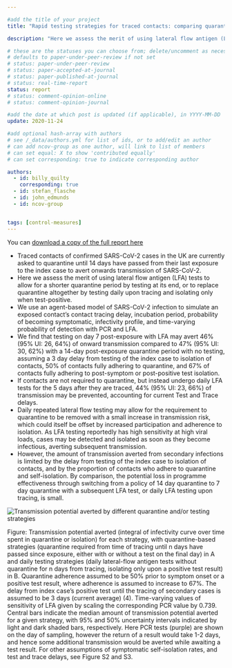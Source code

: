 ```yaml
---

#add the title of your project
title: "Rapid testing strategies for traced contacts: comparing quarantine, quarantine and testing, and repeat daily testing" 

description: "Here we assess the merit of using lateral flow antigen (LFA) tests to allow for a shorter quarantine period by testing at its end, or to replace quarantine altogether by testing daily upon tracing and isolating only when test-positive." 

# these are the statuses you can choose from; delete/uncomment as necessary
# defaults to paper-under-peer-review if not set
# status: paper-under-peer-review
# status: paper-accepted-at-journal
# status: paper-published-at-journal
# status: real-time-report
status: report
# status: comment-opinion-online
# status: comment-opinion-journal

#add the date at which post is updated (if applicable), in YYYY-MM-DD
update: 2020-11-24

#add optional hash-array with authors
# see /_data/authors.yml for list of ids, or to add/edit an author
# can add ncov-group as one author, will link to list of members
# can set equal: X to show 'contributed equally'
# can set corresponding: true to indicate corresponding author

authors:
  - id: billy_quilty
    corresponding: true
  - id: stefan_flasche
  - id: john_edmunds 
  - id: ncov-group


tags: [control-measures]
---
```


You can [download a copy of the full report here](reports/daily_testing_20201124.pdf) 

- Traced contacts of confirmed SARS-CoV-2 cases in the UK are currently asked to quarantine until 14 days have passed from their last exposure to the index case to avert onwards transmission of SARS-CoV-2.
- Here we assess the merit of using lateral flow antigen (LFA) tests to allow for a shorter quarantine period by testing at its end, or to replace quarantine altogether by testing daily upon tracing and isolating only when test-positive.
- We use an agent-based model of SARS-CoV-2 infection to simulate an exposed contact’s contact tracing delay, incubation period, probability of becoming symptomatic, infectivity profile, and time-varying probability of detection with PCR and LFA. 
- We find that testing on day 7 post-exposure with LFA may avert 46% (95% UI: 26, 64%) of onward transmission compared to 47% (95% UI: 30, 62%) with a 14-day post-exposure quarantine period with no testing, assuming a 3 day delay from testing of the index	case to isolation of contacts, 50% of contacts fully adhering to quarantine, and 67% of contacts fully adhering to post-symptom or post-positive test isolation. 
- If contacts are not required to quarantine, but instead undergo daily LFA tests for the 5 days after they are traced, 44% (95% UI: 23, 66%) of transmission may be prevented, accounting for current Test and Trace delays. 
- Daily repeated lateral flow testing may allow for the requirement to quarantine to be removed with a small increase in transmission risk, which could itself be offset by increased participation and adherence to isolation. As LFA testing reportedly has high sensitivity at high viral loads, cases may be detected and isolated as soon as they become infectious, averting subsequent transmission.
- However, the amount of transmission averted from secondary infections is limited by the delay from testing of the index case to isolation of contacts, and by the proportion of contacts who adhere to quarantine and self-isolation. By comparison, the potential loss in programme effectiveness through switching from a policy of 14 day quarantine to 7 day quarantine with a subsequent LFA test, or daily LFA testing upon tracing, is small.

![Transmission potential averted by different quarantine and/or testing strategies](figures/daily_vs_end_quar_n_tests_plot.png)

Figure: Transmission potential averted (integral of infectivity curve over time spent in quarantine or isolation) for each strategy, with quarantine-based strategies (quarantine required from time of tracing until n days have passed since exposure, either with or without a test on the final day) in A and daily testing strategies (daily lateral-flow antigen tests without quarantine for n days from tracing, isolating only upon a positive test result) in B. Quarantine adherence assumed to be 50% prior to symptom onset or a positive test result, where adherence is assumed to increase to 67%. The delay from index case’s positive test until the tracing of secondary cases is assumed to be 3 days (current average) (4). Time-varying values of sensitivity of LFA given by scaling the corresponding PCR value by 0.739. Central bars indicate the median amount of transmission potential averted for a given strategy, with 95% and 50% uncertainty intervals indicated by light and dark shaded bars, respectively. Here PCR tests (purple) are shown on the day of sampling, however the return of a result would take 1-2 days, and hence some additional transmission would be averted while awaiting a test result. For other assumptions of symptomatic self-isolation rates, and test and trace delays, see Figure S2 and S3.
